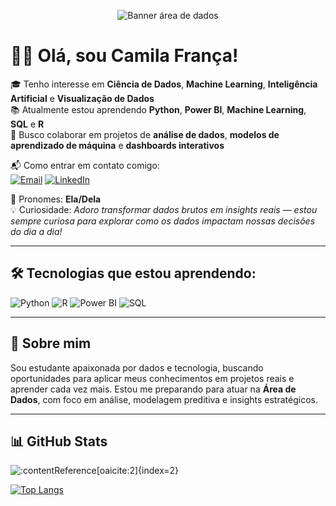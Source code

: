 <p align="center">
  <img src="https://raw.githubusercontent.com/CamilaLoranne/assets/main/data-banner.png" alt="Banner área de dados" />
</p>


# 👩‍💻 Olá, sou Camila França!

🎓 Tenho interesse em **Ciência de Dados**, **Machine Learning**, **Inteligência Artificial** e **Visualização de Dados**  
📚 Atualmente estou aprendendo **Python**, **Power BI**, **Machine Learning**, **SQL** e **R**  
🚀 Busco colaborar em projetos de **análise de dados**, **modelos de aprendizado de máquina** e **dashboards interativos**  

📬 Como entrar em contato comigo:  
[![Email](https://img.shields.io/badge/-Email-D14836?style=flat-square&logo=gmail&logoColor=white)](mailto:camilaloranne@gmail.com)
[![LinkedIn](https://img.shields.io/badge/-LinkedIn-0077B5?style=flat-square&logo=linkedin&logoColor=white)](https://www.linkedin.com/in/camila-fran%C3%A7a-9833791bb/)

👩 Pronomes: **Ela/Dela**  
💡 Curiosidade: *Adoro transformar dados brutos em insights reais — estou sempre curiosa para explorar como os dados impactam nossas decisões do dia a dia!*

---

## 🛠️ Tecnologias que estou aprendendo:
![Python](https://img.shields.io/badge/-Python-3776AB?style=flat-square&logo=python&logoColor=white)
![R](https://img.shields.io/badge/-R-276DC3?style=flat-square&logo=r&logoColor=white)
![Power BI](https://img.shields.io/badge/-Power%20BI-F2C811?style=flat-square&logo=powerbi&logoColor=black)
![SQL](https://img.shields.io/badge/-SQL-4479A1?style=flat-square&logo=postgresql&logoColor=white)

---

## 🧠 Sobre mim

Sou estudante apaixonada por dados e tecnologia, buscando oportunidades para aplicar meus conhecimentos em projetos reais e aprender cada vez mais. Estou me preparando para atuar na **Área de Dados**, com foco em análise, modelagem preditiva e insights estratégicos.

---

## 📊 GitHub Stats

![:contentReference[oaicite:2]{index=2}](https://github-readme-stats.vercel.app/api?username=CamilaLoranne&show_icons=true&theme=radical)

[![Top Langs](https://github-readme-stats.vercel.app/api/top-langs/?username=CamilaLoranne&layout=compact&theme=radical)](https://github.com/anuraghazra/github-readme-stats)

